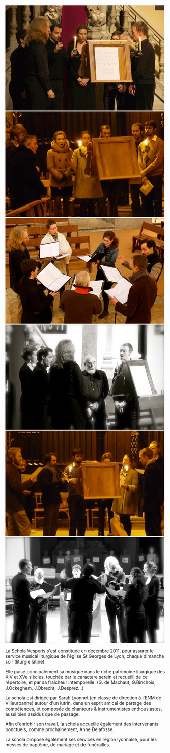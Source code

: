 <div class="slideshow">
	<img src="/images/diaporama-intro/St Polycarpe Concert.jpg" alt="">
	<img src="/images/diaporama-intro/Vesperis II.jpg" alt="">
	<img src="/images/diaporama-intro/St Polycarpe Rehearsal.jpg" alt="">
	<img src="/images/diaporama-intro/St Polycarpe BW 1.jpg" alt="">
	<img src="/images/diaporama-intro/Vesperis IV.jpg" alt="">
	<img src="/images/diaporama-intro/St Polycarpe BW 2.jpg" alt="">
</div>

<p>
La Schola Vesperis s'est constituée en décembre 2011, pour assurer le 
service musical liturgique de l'église St Georges de Lyon, chaque 
dimanche soir (liturgie latine).
</p>

<p>
Elle puise principalement sa musique dans le riche patrimoine liturgique 
des XIV et XVe siècles, touchée par le caractère serein et recueilli de 
ce répertoire, et par sa fraîcheur intemporelle. (G. de Machaut, 
G.Binchois, J.Ockeghem, J.Obrecht, J.Desprez...)
</p>

<p>
La schola est dirigée par Sarah Lyonnet (en classe de direction à l'ENM 
de Villeurbanne) autour d'un lutrin, dans un esprit amical de partage 
des compétences, et composée de chanteurs & instrumentistes 
enthousiastes, aussi bien assidus que de passage.
</p>

<p>
Afin d'enrichir son travail, la schola accueille également des 
intervenants ponctuels, comme prochainement, Anne Delafosse.
</p>

<p>
La schola propose également ses services en région lyonnaise, pour les 
messes de baptême, de mariage et de funérailles.
</p>